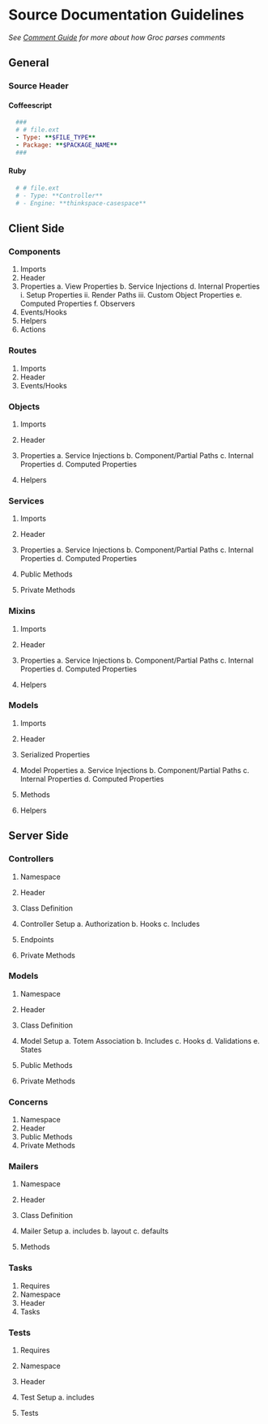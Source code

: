 # Source Documentation Guidelines
*See [Comment Guide](/1.0.0/guides/code/comments.html) for more about how Groc parses comments*

## General
### Source Header
#### Coffeescript

```ruby
  ###
  # # file.ext
  - Type: **$FILE_TYPE**
  - Package: **$PACKAGE_NAME**
  ###
```

#### Ruby

```ruby
  # # file.ext
  # - Type: **Controller**
  # - Engine: **thinkspace-casespace**
```

## Client Side
### Components
1. Imports
2. Header
3. Properties
  a. View Properties
  b. Service Injections
  d. Internal Properties
    i. Setup Properties
    ii. Render Paths
    iii. Custom Object Properties
  e. Computed Properties
  f. Observers
4. Events/Hooks
5. Helpers
6. Actions

### Routes
1. Imports
2. Header
3. Events/Hooks

### Objects
1. Imports
2. Header
3. Properties
  a. Service Injections
  b. Component/Partial Paths
  c. Internal Properties
  d. Computed Properties

5. Helpers

### Services
1. Imports
2. Header
3. Properties
  a. Service Injections
  b. Component/Partial Paths
  c. Internal Properties
  d. Computed Properties

4. Public Methods
5. Private Methods

### Mixins
1. Imports
2. Header
3. Properties
  a. Service Injections
  b. Component/Partial Paths
  c. Internal Properties
  d. Computed Properties

4. Helpers

### Models
1. Imports
2. Header
3. Serialized Properties
3. Model Properties
  a. Service Injections
  b. Component/Partial Paths
  c. Internal Properties
  d. Computed Properties

4. Methods
5. Helpers

## Server Side
### Controllers
1. Namespace
2. Header
3. Class Definition
4. Controller Setup
  a. Authorization
  b. Hooks
  c. Includes

5. Endpoints
6. Private Methods

### Models
1. Namespace
2. Header
3. Class Definition
4. Model Setup
  a. Totem Association
  b. Includes
  c. Hooks
  d. Validations
  e. States

5. Public Methods
6. Private Methods

### Concerns
1. Namespace
2. Header
3. Public Methods
4. Private Methods

### Mailers
1. Namespace
2. Header
3. Class Definition
4. Mailer Setup
  a. includes
  b. layout
  c. defaults

5. Methods

### Tasks
1. Requires
2. Namespace
3. Header
4. Tasks

### Tests
1. Requires
2. Namespace
3. Header
4. Test Setup
  a. includes

5. Tests